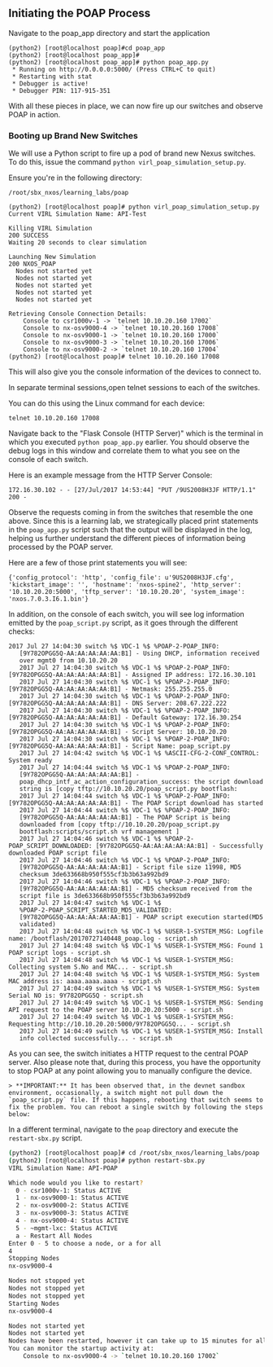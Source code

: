 ## Initiating the POAP Process

Navigate to the poap_app directory and start the application

``` shell
(python2) [root@localhost poap]#cd poap_app
(python2) [root@localhost poap_app]#
(python2) [root@localhost poap_app]# python poap_app.py 
 * Running on http://0.0.0.0:5000/ (Press CTRL+C to quit)
 * Restarting with stat
 * Debugger is active!
 * Debugger PIN: 117-915-351

```

With all these pieces in place, we can now fire up our switches and observe POAP in action. 

### Booting up Brand New Switches

We will use a Python script to fire up a pod of brand new Nexus switches. To do this, issue the command `python virl_poap_simulation_setup.py`.

Ensure you're in the following directory:

```
/root/sbx_nxos/learning_labs/poap
```


```shell
(python2) [root@localhost poap]# python virl_poap_simulation_setup.py
Current VIRL Simulation Name: API-Test

Killing VIRL Simulation
200 SUCCESS
Waiting 20 seconds to clear simulation

Launching New Simulation
200 NXOS_POAP
  Nodes not started yet
  Nodes not started yet
  Nodes not started yet
  Nodes not started yet
  Nodes not started yet

Retrieving Console Connection Details: 
    Console to csr1000v-1 -> `telnet 10.10.20.160 17002`
    Console to nx-osv9000-4 -> `telnet 10.10.20.160 17008`
    Console to nx-osv9000-1 -> `telnet 10.10.20.160 17000`
    Console to nx-osv9000-3 -> `telnet 10.10.20.160 17006`
    Console to nx-osv9000-2 -> `telnet 10.10.20.160 17004`
(python2) [root@localhost poap]# telnet 10.10.20.160 17008

```

This will also give you the console information of the devices to connect to. 


In separate terminal sessions,open telnet sessions to each of the switches.  

You can do this using the Linux command for each device:

```
telnet 10.10.20.160 17008
```

Navigate back to the "Flask Console (HTTP Server)" which is the terminal in which you executed `python poap_app.py` earlier.  You should observe the debug logs in this window and correlate them to what you see on the console of each switch.

Here is an example message from the HTTP Server Console:

```
172.16.30.102 - - [27/Jul/2017 14:53:44] "PUT /9US2008H3JF HTTP/1.1" 200 - 
```

Observe the requests coming in from the switches that resemble the one above. Since this is a learning lab, we strategically placed print statements in the `poap_app.py` script such that the output will be displayed in the log, helping us further understand the different pieces of information being processed by the POAP server.

Here are a few of those print statements you will see:

```
{'config_protocol': 'http', 'config_file': u'9US2008H3JF.cfg',
'kickstart_image': '', 'hostname': 'nxos-spine2', 'http_server':
'10.10.20.20:5000', 'tftp_server': '10.10.20.20', 'system_image':
'nxos.7.0.3.I6.1.bin'}
```

In addition, on the console of each switch, you will see log information emitted by the `poap_script.py` script, as it goes through the different checks:

```
2017 Jul 27 14:04:30 switch %$ VDC-1 %$ %POAP-2-POAP_INFO:
   [9Y782OPGG5Q-AA:AA:AA:AA:AA:B1] - Using DHCP, information received
   over mgmt0 from 10.10.20.20
   2017 Jul 27 14:04:30 switch %$ VDC-1 %$ %POAP-2-POAP_INFO: [9Y782OPGG5Q-AA:AA:AA:AA:AA:B1] - Assigned IP address: 172.16.30.101
   2017 Jul 27 14:04:30 switch %$ VDC-1 %$ %POAP-2-POAP_INFO: [9Y782OPGG5Q-AA:AA:AA:AA:AA:B1] - Netmask: 255.255.255.0
   2017 Jul 27 14:04:30 switch %$ VDC-1 %$ %POAP-2-POAP_INFO: [9Y782OPGG5Q-AA:AA:AA:AA:AA:B1] - DNS Server: 208.67.222.222
   2017 Jul 27 14:04:30 switch %$ VDC-1 %$ %POAP-2-POAP_INFO: [9Y782OPGG5Q-AA:AA:AA:AA:AA:B1] - Default Gateway: 172.16.30.254
   2017 Jul 27 14:04:30 switch %$ VDC-1 %$ %POAP-2-POAP_INFO: [9Y782OPGG5Q-AA:AA:AA:AA:AA:B1] - Script Server: 10.10.20.20
   2017 Jul 27 14:04:30 switch %$ VDC-1 %$ %POAP-2-POAP_INFO: [9Y782OPGG5Q-AA:AA:AA:AA:AA:B1] - Script Name: poap_script.py
   2017 Jul 27 14:04:42 switch %$ VDC-1 %$ %ASCII-CFG-2-CONF_CONTROL: System ready
   2017 Jul 27 14:04:44 switch %$ VDC-1 %$ %POAP-2-POAP_INFO:
   [9Y782OPGG5Q-AA:AA:AA:AA:AA:B1] -
   poap_dhcp_intf_ac_action_configuration_success: the script download
   string is [copy tftp://10.10.20.20/poap_script.py bootflash:
   2017 Jul 27 14:04:44 switch %$ VDC-1 %$ %POAP-2-POAP_INFO: [9Y782OPGG5Q-AA:AA:AA:AA:AA:B1] - The POAP Script download has started
   2017 Jul 27 14:04:44 switch %$ VDC-1 %$ %POAP-2-POAP_INFO:
   [9Y782OPGG5Q-AA:AA:AA:AA:AA:B1] - The POAP Script is being
   downloaded from [copy tftp://10.10.20.20/poap_script.py
   bootflash:scripts/script.sh vrf management ]
   2017 Jul 27 14:04:46 switch %$ VDC-1 %$ %POAP-2-POAP_SCRIPT_DOWNLOADED: [9Y782OPGG5Q-AA:AA:AA:AA:AA:B1] - Successfully downloaded POAP script file
   2017 Jul 27 14:04:46 switch %$ VDC-1 %$ %POAP-2-POAP_INFO:
   [9Y782OPGG5Q-AA:AA:AA:AA:AA:B1] - Script file size 11998, MD5
   checksum 3de633668b950f555cf3b3b63a992bd9
   2017 Jul 27 14:04:46 switch %$ VDC-1 %$ %POAP-2-POAP_INFO:
   [9Y782OPGG5Q-AA:AA:AA:AA:AA:B1] - MD5 checksum received from the
   script file is 3de633668b950f555cf3b3b63a992bd9
   2017 Jul 27 14:04:47 switch %$ VDC-1 %$
   %POAP-2-POAP_SCRIPT_STARTED_MD5_VALIDATED:
   [9Y782OPGG5Q-AA:AA:AA:AA:AA:B1] - POAP script execution started(MD5
   validated)
   2017 Jul 27 14:04:48 switch %$ VDC-1 %$ %USER-1-SYSTEM_MSG: Logfile name: /bootflash/20170727140448_poap.log - script.sh
   2017 Jul 27 14:04:48 switch %$ VDC-1 %$ %USER-1-SYSTEM_MSG: Found 1 POAP script logs - script.sh
   2017 Jul 27 14:04:48 switch %$ VDC-1 %$ %USER-1-SYSTEM_MSG: Collecting system S.No and MAC... - script.sh
   2017 Jul 27 14:04:48 switch %$ VDC-1 %$ %USER-1-SYSTEM_MSG: System MAC address is: aaaa.aaaa.aaaa - script.sh
   2017 Jul 27 14:04:49 switch %$ VDC-1 %$ %USER-1-SYSTEM_MSG: System Serial NO is: 9Y782OPGG5Q - script.sh
   2017 Jul 27 14:04:49 switch %$ VDC-1 %$ %USER-1-SYSTEM_MSG: Sending API request to the POAP server 10.10.20.20:5000 - script.sh
   2017 Jul 27 14:04:49 switch %$ VDC-1 %$ %USER-1-SYSTEM_MSG: Requesting http://10.10.20.20:5000/9Y782OPGG5Q... - script.sh
   2017 Jul 27 14:04:49 switch %$ VDC-1 %$ %USER-1-SYSTEM_MSG: Install
   info collected successfully... - script.sh

```
   
As you can see, the switch initiates a HTTP request to the central POAP server. Also please note that, during this process, you have the opportunity to stop POAP at any point allowing you to manually configure the device.


    > **IMPORTANT:** It has been observed that, in the devnet sandbox environment, occasionally, a switch might not pull down the `poap_script.py` file. If this happens, rebooting that switch seems to fix the problem. You can reboot a single switch by following the steps below:

In a different terminal, navigate to the `poap` directory and execute the `restart-sbx.py` script.

``` bash
(python2) [root@localhost poap]# cd /root/sbx_nxos/learning_labs/poap
(python2) [root@localhost poap]# python restart-sbx.py
VIRL Simulation Name: API-POAP

Which node would you like to restart?
  0 - csr1000v-1: Status ACTIVE
  1 - nx-osv9000-1: Status ACTIVE
  2 - nx-osv9000-2: Status ACTIVE
  3 - nx-osv9000-3: Status ACTIVE
  4 - nx-osv9000-4: Status ACTIVE
  5 - ~mgmt-lxc: Status ACTIVE
  a - Restart All Nodes
Enter 0 - 5 to choose a node, or a for all
4
Stopping Nodes
nx-osv9000-4

Nodes not stopped yet
Nodes not stopped yet
Nodes not stopped yet
Starting Nodes
nx-osv9000-4

Nodes not started yet
Nodes not started yet
Nodes have been restarted, however it can take up to 15 minutes for all switches to fully boot and be ready.
You can monitor the startup activity at:
    Console to nx-osv9000-4 -> `telnet 10.10.20.160 17002`

```
